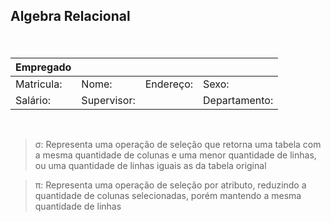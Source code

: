 ## **Algebra Relacional**

<br>

####

|Empregado | | | |
|---|---|---|---|
|Matricula: | Nome: | Endereço: | Sexo:
|Salário: | Supervisor: | | Departamento: 

<br>

 > σ: Representa uma operação de seleção que retorna uma tabela com a mesma quantidade de colunas e uma menor quantidade de linhas, ou uma quantidade de linhas iguais as da tabela original

 > π: Representa uma operação de seleção por atributo, reduzindo a quantidade de colunas selecionadas, porém mantendo a mesma quantidade de linhas
